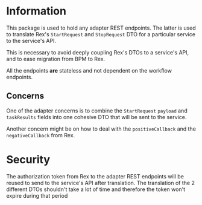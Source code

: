 # Information

This package is used to hold any adapter REST endpoints. The latter is used to translate Rex's `StartRequest`
and `StopRequest` DTO for a particular service to the service's API.

This is necessary to avoid deeply coupling Rex's DTOs to a service's API, and to ease migration from BPM to Rex.

All the endpoints **are** stateless and not dependent on the workflow endpoints.

## Concerns

One of the adapter concerns is to combine the `StartRequest` `payload` and `taskResults` fields into one cohesive DTO
that will be sent to the service.

Another concern might be on how to deal with the `positiveCallback` and the `negativeCallback` from Rex.

# Security
The authorization token from Rex to the adapter REST endpoints will be reused to send to the service's API after
translation. The translation of the 2 different DTOs shouldn't take a lot of time and therefore the token won't expire
during that period